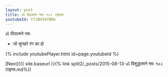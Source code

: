 ```yaml
---
layout: post
title: ॐ मेधजाय नमः १०८ टाइम्स
youtubeId: YfJBH39fNMo
---
```

 
 
 ॐ पीतात्मने नमः  
 
 -  जो सुनहरे रंग का हो 
 
  
 
  
 
 
 
 
 
 


{% include youtubePlayer.html id=page.youtubeId %}
 
[Next]({{ site.baseurl }}{% link  split2/_posts/2015-08-13-ॐ विशुद्धात्मने नमः  १०८ टाइम्स.md%})
 
